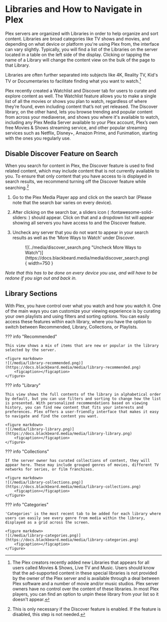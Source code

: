 # Libraries and How to Navigate in Plex

Plex servers are organized with Libraries in order to help organize and sort content. Libraries are broad categories like TV shows and movies, and depending on what device or platform you're using Plex from, the interface can vary slightly. Typically, you will find a list of the Libraries on the server located in a table on the left side of the display. Clicking or tapping the name of a Library will change the content view on the bulk of the page to that Library.

Libraries are often further separated into subjects like 4K, Reality TV, Kid's TV or Documentaries to facilitate finding what you want to watch.[^1]

Plex recently created a Watchlist and Discover tab for users to curate and explore content as well. The Watchlist feature allows you to make a single list of all the movies or shows you plan to watch, regardless of where they’re found, even including content that’s not yet released. The Discover library, on the other hand, lets you browse trending and popular content from across your mediaverse, and shows you where it's available to watch, including any Plex Media Server available to your Plex account, Plex’s own free Movies & Shows streaming service, and other popular streaming services such as Netflix, Disney+, Amazon Prime, and Funimation, starting with the ones you regularly use.

## Disable Discover Feature on Search

When you search for content in Plex, the Discover feature is used to find related content, which may include content that is not currently available to you. To ensure that only content that you have access to is displayed in search results, we recommend turning off the Discover feature while searching.[^2]

1. Go to the Plex Media Player app and click on the search bar (Please note that the search bar varies on every device).
2. After clicking on the search bar, a sliders icon ( :fontawesome-solid-sliders: ) should appear. Click on that and a dropdown list will appear showing all servers you have access to and the Discover feature.
3. Uncheck any server that you do not want to appear in your search results as well as the 'More Ways to Watch' under Discover.
    
    <figure markdown>
    ![(../media/discover_search.png "Uncheck More Ways to Watch")](https://docs.blackbeard.media/media/discover_search.png){ width=750 }
        <figcaption></figcaption>
    </figure>

*Note that this has to be done on every device you use, and will have to be redone if you sign out and back in.*

## Library Sections

With Plex, you have control over what you watch and how you watch it. One of the main ways you can customize your viewing experience is by curating your own playlists and using filters and sorting options. You can easily access these features within each library, where you have the option to switch between Recommended, Library, Collections, or Playlists.

??? info "Recommended"

    This view shows a mix of items that are new or popular in the library selected by the server.
    
    <figure markdown>
    ![(/media/library-recommended.png)](https://docs.blackbeard.media/media/library-recommended.png)
        <figcaption></figcaption>
    </figure>

??? info "Library"

    This view shows the full contents of the library in alphabetical order by default, but you can use filters and sorting to change how the list is presented. With personalized recommendations based on viewing history, you can find new content that fits your interests and preferences. Plex offers a user-friendly interface that makes it easy to navigate and find the content you want.
    
    <figure markdown>
    ![(/media/library-library.png)](https://docs.blackbeard.media/media/library-library.png)
        <figcaption></figcaption>
    </figure>
    
??? info "Collections"

    If the server owner has curated collections of content, they will appear here. These may include grouped genres of movies, different TV networks for series, or film franchises.
    
    <figure markdown>
    ![(/media/library-collections.png)](https://docs.blackbeard.media/media/library-collections.png)
        <figcaption></figcaption>
    </figure>
 
??? info "Categories"

    'Categories' is the most recent tab to be added for each library where users can easily see every genre from media within the library, displayed as a grid across the screen.
    
    <figure markdown>
    ![(/media/library-categories.png)](https://docs.blackbeard.media/media/library-categories.png)
        <figcaption></figcaption>
    </figure>
 
[^1]: The Plex creators recently added new Libraries that appears for all users called Movies & Shows, Live TV and Music. Users should know that the ad-supported content in these special libraries is not provided by the owner of the Plex server and is available through a deal between Plex software and a number of movie and/or music studios. Plex server owners have no control over the content of these libraries. In most Plex players, you can find an option to unpin these library from your list so it doesn't appear.
[^2]: This is only necessary if the Discover feature is enabled. If the feature is disabled, this step is not needed.
